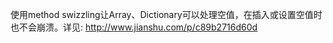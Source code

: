 使用method swizzling让Array、Dictionary可以处理空值，在插入或设置空值时也不会崩溃。详见: http://www.jianshu.com/p/c89b2716d60d

